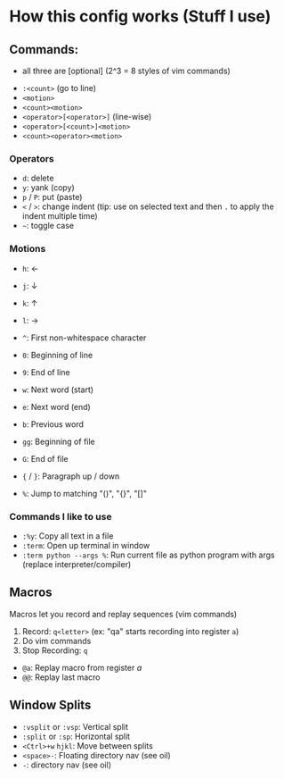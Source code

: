 # How this config works (Stuff I use)

## Commands: <operator> <count> <motion>

- all three are [optional] (2^3 = 8 styles of vim commands)

* `:<count>` (go to line)
* `<motion>`
* `<count><motion>`
* `<operator>[<operator>]` (line-wise)
* `<operator>[<count>]<motion>`
* `<count><operator><motion>`

### Operators

- `d`: delete
- `y`: yank (copy)
- `p` / `P`: put (paste)
- `<` / `>`: change indent (tip: use on selected text and then `.` to apply the indent multiple time)
- `~`: toggle case

### Motions

- `h`: ←
- `j`: ↓
- `k`: ↑
- `l`: →

- `^`: First non-whitespace character
- `0`: Beginning of line
- `9`: End of line
- `w`: Next word (start)
- `e`: Next word (end)
- `b`: Previous word

- `gg`: Beginning of file
- `G`: End of file
- `{` / `}`: Paragraph up / down
- `%`: Jump to matching "()", "{}", "[]"

### Commands I like to use

- `:%y`: Copy all text in a file
- `:term`: Open up terminal in window
- `:term python --args %`: Run current file as python program with args (replace interpreter/compiler)

## Macros

Macros let you record and replay sequences (vim commands)

1. Record: `q<letter>` (ex: "qa" starts recording into register `a`)
2. Do vim commands
3. Stop Recording: `q`

- `@a`: Replay macro from register _a_
- `@@`: Replay last macro

## Window Splits

- `:vsplit` or `:vsp`: Vertical split
- `:split` or `:sp`: Horizontal split
- `<Ctrl>+w` `hjkl`: Move between splits
- `<space>-`: Floating directory nav (see oil)
- `-`: directory nav (see oil)

